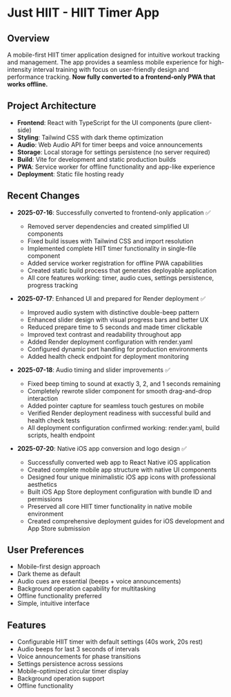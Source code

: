 # Just HIIT - HIIT Timer App

## Overview
A mobile-first HIIT timer application designed for intuitive workout tracking and management. The app provides a seamless mobile experience for high-intensity interval training with focus on user-friendly design and performance tracking. **Now fully converted to a frontend-only PWA that works offline.**

## Project Architecture
- **Frontend**: React with TypeScript for the UI components (pure client-side)
- **Styling**: Tailwind CSS with dark theme optimization
- **Audio**: Web Audio API for timer beeps and voice announcements
- **Storage**: Local storage for settings persistence (no server required)
- **Build**: Vite for development and static production builds
- **PWA**: Service worker for offline functionality and app-like experience
- **Deployment**: Static file hosting ready

## Recent Changes
- **2025-07-16**: Successfully converted to frontend-only application ✅
  - Removed server dependencies and created simplified UI components
  - Fixed build issues with Tailwind CSS and import resolution
  - Implemented complete HIIT timer functionality in single-file component
  - Added service worker registration for offline PWA capabilities
  - Created static build process that generates deployable application
  - All core features working: timer, audio cues, settings persistence, progress tracking

- **2025-07-17**: Enhanced UI and prepared for Render deployment ✅
  - Improved audio system with distinctive double-beep pattern
  - Enhanced slider design with visual progress bars and better UX
  - Reduced prepare time to 5 seconds and made timer clickable
  - Improved text contrast and readability throughout app
  - Added Render deployment configuration with render.yaml
  - Configured dynamic port handling for production environments
  - Added health check endpoint for deployment monitoring

- **2025-07-18**: Audio timing and slider improvements ✅
  - Fixed beep timing to sound at exactly 3, 2, and 1 seconds remaining
  - Completely rewrote slider component for smooth drag-and-drop interaction
  - Added pointer capture for seamless touch gestures on mobile
  - Verified Render deployment readiness with successful build and health check tests
  - All deployment configuration confirmed working: render.yaml, build scripts, health endpoint

- **2025-07-20**: Native iOS app conversion and logo design ✅
  - Successfully converted web app to React Native iOS application
  - Created complete mobile app structure with native UI components
  - Designed four unique minimalistic iOS app icons with professional aesthetics
  - Built iOS App Store deployment configuration with bundle ID and permissions
  - Preserved all core HIIT timer functionality in native mobile environment
  - Created comprehensive deployment guides for iOS development and App Store submission

## User Preferences
- Mobile-first design approach
- Dark theme as default
- Audio cues are essential (beeps + voice announcements)
- Background operation capability for multitasking
- Offline functionality preferred
- Simple, intuitive interface

## Features
- Configurable HIIT timer with default settings (40s work, 20s rest)
- Audio beeps for last 3 seconds of intervals
- Voice announcements for phase transitions
- Settings persistence across sessions
- Mobile-optimized circular timer display
- Background operation support
- Offline functionality